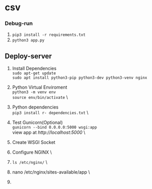 # csv

### Debug-run
1. `pip3 install -r requirements.txt`
2. `python3 app.py`


## Deploy-server
1. Install Dependencies \
  `sudo apt-get update` \
  `sudo apt install python3-pip python3-dev python3-venv nginx`
  
2. Python Virtual Enviroment \
  `python3 -m venv env` \
  `source env/bin/activate` \
  
3. Python dependencies \
  `pip3 install r- dependencies.txt` \
  
4. Test Gunicorn(Optional) \
  `gunicorn --bind 0.0.0.0:5000 wsgi:app` \
  view app at *http://localhost:5000* \
  
5. Create WSGI Socket
  
  
6. Configure NGINX \
  1. `ls /etc/nginx/` \
  2. nano /etc/nginx/sites-available/app \
  3. 
  



  

  
  

